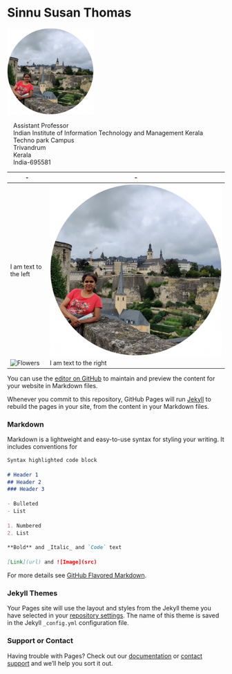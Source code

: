 <h1>Sinnu Susan Thomas</h1> 

<img src="sinnu.jpg" width="200">

&emsp;Assistant Professor<br>
&emsp;Indian Institute of Information Technology and Management Kerala<br>
&emsp;Techno park Campus<br>
&emsp;Trivandrum<br>
&emsp;Kerala<br> 
&emsp;India-695581</p>

| - | - |
|---|---|
| I am text to the left  | ![Flowers](/sinnu.jpg) |
| ![Flowers](/flowers.jpeg) | I am text to the right |


You can use the [editor on GitHub](https://github.com/sinnuthomas/sinnuthomas.github.io/edit/master/index.md) to maintain and preview the content for your website in Markdown files.

Whenever you commit to this repository, GitHub Pages will run [Jekyll](https://jekyllrb.com/) to rebuild the pages in your site, from the content in your Markdown files.

### Markdown

Markdown is a lightweight and easy-to-use syntax for styling your writing. It includes conventions for

```markdown
Syntax highlighted code block

# Header 1
## Header 2
### Header 3

- Bulleted
- List

1. Numbered
2. List

**Bold** and _Italic_ and `Code` text

[Link](url) and ![Image](src)
```

For more details see [GitHub Flavored Markdown](https://guides.github.com/features/mastering-markdown/).

### Jekyll Themes

Your Pages site will use the layout and styles from the Jekyll theme you have selected in your [repository settings](https://github.com/sinnuthomas/sinnuthomas.github.io/settings). The name of this theme is saved in the Jekyll `_config.yml` configuration file.

### Support or Contact

Having trouble with Pages? Check out our [documentation](https://help.github.com/categories/github-pages-basics/) or [contact support](https://github.com/contact) and we’ll help you sort it out.
